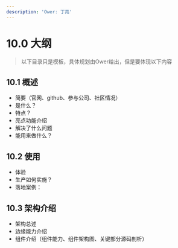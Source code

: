 ```yaml
---
description: 'Ower: 丁亮'
---
```


# 10.0 大纲

> 以下目录只是模板，具体规划由Ower给出，但是要体现以下内容

## 10.1 概述

* 简要（官网、github、参与公司、社区情况）
* 是什么？
* 特点？
* 亮点功能介绍
* 解决了什么问题
* 能用来做什么？

## 10.2 使用

* 体验
* 生产如何实施？
* 落地案例：

## 10.3 架构介绍

* 架构总述
* 边缘能力介绍
* 组件介绍（组件能力、组件架构图、关键部分源码剖析）

